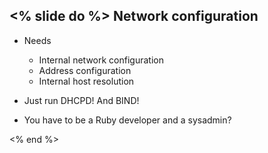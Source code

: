 <% slide do %>
Network configuration
---------------------

  * Needs
    * Internal network configuration
    * Address configuration
    * Internal host resolution

  * Just run DHCPD! And BIND!
  * You have to be a Ruby developer and a sysadmin?


<% end %>
